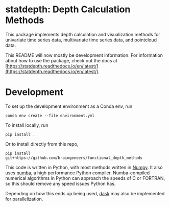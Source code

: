 # statdepth: Depth Calculation Methods 
This package implements depth calculation and visualization methods for univariate time series data, multivariate time series data, and pointcloud data.

This README will now mostly be development information. For information about how to use the package, check out the docs at [https://statdepth.readthedocs.io/en/latest/](https://statdepth.readthedocs.io/en/latest/).

# Development

To set up the development environment as a Conda env, run
```
conda env create --file environment.yml
```

To install locally, run

```
pip install .
```

Or to install directly from this repo,
```
pip install git+https://github.com/braingeneers/functional_depth_methods
```

This code is written in Python, with most methods written in [Numpy](https://numpy.org/). It also uses [numba](https://numba.pydata.org/), a high performance Python compiler. Numba-compiled numerical algorithms in Python can approach the speeds of C or FORTRAN, so this should remove any speed issues Python has. 

Depending on how this ends up being used, [dask](https://dask.org/) may also be implemented for parallelization. 
